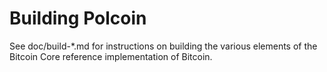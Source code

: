 Building Polcoin
================

See doc/build-*.md for instructions on building the various
elements of the Bitcoin Core reference implementation of Bitcoin.
